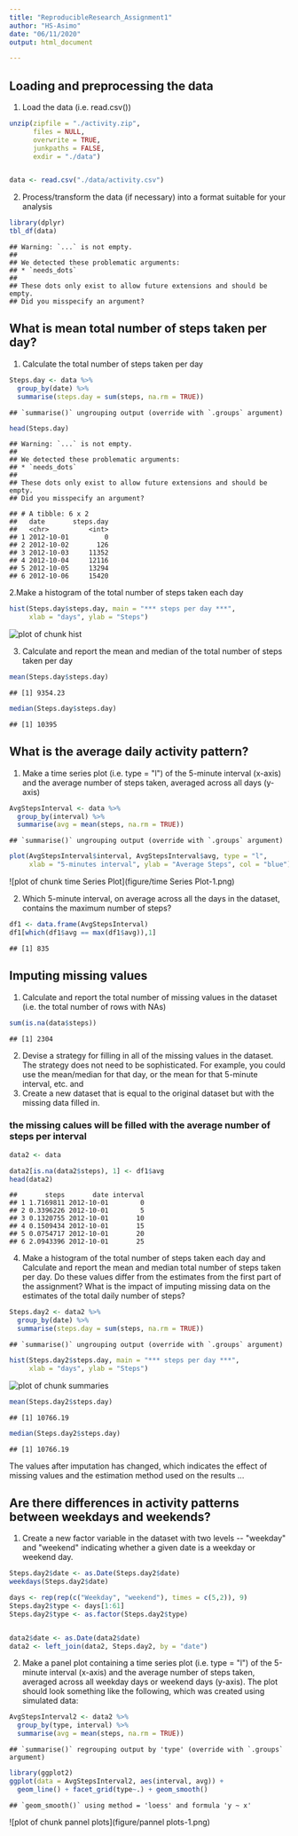 ```yaml
---
title: "ReproducibleResearch_Assignment1"
author: "HS-Asimo"
date: "06/11/2020"
output: html_document

---
```

## Loading and preprocessing the data

1. Load the data (i.e. read.csv())

```r
unzip(zipfile = "./activity.zip", 
      files = NULL, 
      overwrite = TRUE, 
      junkpaths = FALSE, 
      exdir = "./data")


data <- read.csv("./data/activity.csv")
```

2. Process/transform the data (if necessary) into a format suitable for your analysis

```r
library(dplyr)
tbl_df(data)
```

```
## Warning: `...` is not empty.
## 
## We detected these problematic arguments:
## * `needs_dots`
## 
## These dots only exist to allow future extensions and should be empty.
## Did you misspecify an argument?
```


## What is mean total number of steps taken per day?

1. Calculate the total number of steps taken per day

```r
Steps.day <- data %>%
  group_by(date) %>%
  summarise(steps.day = sum(steps, na.rm = TRUE))
```

```
## `summarise()` ungrouping output (override with `.groups` argument)
```

```r
head(Steps.day)
```

```
## Warning: `...` is not empty.
## 
## We detected these problematic arguments:
## * `needs_dots`
## 
## These dots only exist to allow future extensions and should be empty.
## Did you misspecify an argument?
```

```
## # A tibble: 6 x 2
##   date       steps.day
##   <chr>          <int>
## 1 2012-10-01         0
## 2 2012-10-02       126
## 3 2012-10-03     11352
## 4 2012-10-04     12116
## 5 2012-10-05     13294
## 6 2012-10-06     15420
```

2.Make a histogram of the total number of steps taken each day

```r
hist(Steps.day$steps.day, main = "*** steps per day ***",
     xlab = "days", ylab = "Steps")
```

![plot of chunk hist](figure/hist-1.png)

3. Calculate and report the mean and median of the total number of steps taken per day

```r
mean(Steps.day$steps.day)
```

```
## [1] 9354.23
```

```r
median(Steps.day$steps.day)
```

```
## [1] 10395
```


## What is the average daily activity pattern?

1. Make a time series plot (i.e. type = "l") of the 5-minute interval (x-axis) and the average number of steps taken, averaged across all days (y-axis)

```r
AvgStepsInterval <- data %>%
  group_by(interval) %>%
  summarise(avg = mean(steps, na.rm = TRUE))
```

```
## `summarise()` ungrouping output (override with `.groups` argument)
```

```r
plot(AvgStepsInterval$interval, AvgStepsInterval$avg, type = "l",
     xlab = "5-minutes interval", ylab = "Average Steps", col = "blue")
```

![plot of chunk time Series Plot](figure/time Series Plot-1.png)

2. Which 5-minute interval, on average across all the days in the dataset, contains the maximum number of steps?

```r
df1 <- data.frame(AvgStepsInterval)
df1[which(df1$avg == max(df1$avg)),1]
```

```
## [1] 835
```


## Imputing missing values

1. Calculate and report the total number of missing values in the dataset (i.e. the total number of rows with NAs)

```r
sum(is.na(data$steps))
```

```
## [1] 2304
```

2. Devise a strategy for filling in all of the missing values in the dataset. The strategy does not need to be sophisticated. For example, you could use the mean/median for that day, or the mean for that 5-minute interval, etc.
and
3. Create a new dataset that is equal to the original dataset but with the missing data filled in.
### the missing calues will be filled with the average number of steps per interval

```r
data2 <- data

data2[is.na(data2$steps), 1] <- df1$avg
head(data2)
```

```
##       steps       date interval
## 1 1.7169811 2012-10-01        0
## 2 0.3396226 2012-10-01        5
## 3 0.1320755 2012-10-01       10
## 4 0.1509434 2012-10-01       15
## 5 0.0754717 2012-10-01       20
## 6 2.0943396 2012-10-01       25
```

4. Make a histogram of the total number of steps taken each day and Calculate and report the mean and median total number of steps taken per day. Do these values differ from the estimates from the first part of the assignment? What is the impact of imputing missing data on the estimates of the total daily number of steps?


```r
Steps.day2 <- data2 %>%
  group_by(date) %>%
  summarise(steps.day = sum(steps, na.rm = TRUE))
```

```
## `summarise()` ungrouping output (override with `.groups` argument)
```

```r
hist(Steps.day2$steps.day, main = "*** steps per day ***",
     xlab = "days", ylab = "Steps")
```

![plot of chunk summaries](figure/summaries-1.png)

```r
mean(Steps.day2$steps.day)
```

```
## [1] 10766.19
```

```r
median(Steps.day2$steps.day)
```

```
## [1] 10766.19
```

The values after imputation has changed, which indicates the effect of missing values and the estimation method used on the results ...


## Are there differences in activity patterns between weekdays and weekends?

1. Create a new factor variable in the dataset with two levels -- "weekday" and "weekend" indicating whether a given date is a weekday or weekend day.

```r
Steps.day2$date <- as.Date(Steps.day2$date)
weekdays(Steps.day2$date)

days <- rep(rep(c("Weekday", "weekend"), times = c(5,2)), 9)
Steps.day2$type <- days[1:61]
Steps.day2$type <- as.factor(Steps.day2$type)


data2$date <- as.Date(data2$date)
data2 <- left_join(data2, Steps.day2, by = "date")
```

2. Make a panel plot containing a time series plot (i.e. type = "l") of the 5-minute interval (x-axis) and the average number of steps taken, averaged across all weekday days or weekend days (y-axis). The plot should look something like the following, which was created using simulated data:

```r
AvgStepsInterval2 <- data2 %>%
  group_by(type, interval) %>%
  summarise(avg = mean(steps, na.rm = TRUE))
```

```
## `summarise()` regrouping output by 'type' (override with `.groups` argument)
```

```r
library(ggplot2)
ggplot(data = AvgStepsInterval2, aes(interval, avg)) +
  geom_line() + facet_grid(type~.) + geom_smooth()
```

```
## `geom_smooth()` using method = 'loess' and formula 'y ~ x'
```

![plot of chunk pannel plots](figure/pannel plots-1.png)


